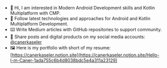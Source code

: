 - 👋 Hi, I am interested in Modern Android Development skills and Kotlin Multiplatform with CMP.
- 👀 Follow latest technologies and approaches for Android and Kotlin Multiplatform Development.
- ⌨️ Write Medium articles with GitHub repositories to support community.
- 🚀 Share posts and digital products on my social media accounts: [@canerkaseler](https://linktr.ee/canerkaseler)
- 🖼️ Here is my portfolio with short of my resume: [https://canerkaseler.notion.site](https://canerkaseler.notion.site/Hello-I-m-Caner-1ada755c6b4d8038bdc5e4a311a23129)

<!---
canerkaseler/canerkaseler is a ✨ special ✨ repository because its `README.md` (this file) appears on your GitHub profile.
You can click the Preview link to take a look at your changes.
--->
